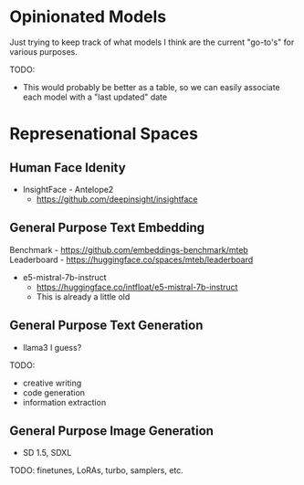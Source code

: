 # Opinionated Models

Just trying to keep track of what models I think are the current "go-to's" for various purposes.

TODO: 
* This would probably be better as a table, so we can easily associate each model with a "last updated" date

# Represenational Spaces

## Human Face Idenity

* InsightFace - Antelope2
  * https://github.com/deepinsight/insightface

## General Purpose Text Embedding

Benchmark - https://github.com/embeddings-benchmark/mteb  
Leaderboard - https://huggingface.co/spaces/mteb/leaderboard

* e5-mistral-7b-instruct
  * https://huggingface.co/intfloat/e5-mistral-7b-instruct
  * This is already a little old
 
## General Purpose Text Generation

* llama3 I guess?

TODO:
* creative writing
* code generation
* information extraction

## General Purpose Image Generation

* SD 1.5, SDXL

TODO: finetunes, LoRAs, turbo, samplers, etc.

